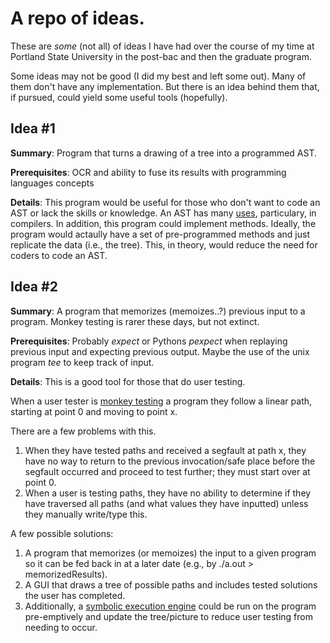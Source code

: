# A repo of ideas.

These are *some* (not all) of ideas I have had over the course of my time at
Portland State University in the post-bac and then the graduate program.

Some ideas may not be good (I did my best and left some out). Many of them don't have any implementation. 
But there is an idea behind them that, if pursued, could yield some useful tools (hopefully).

## Idea #1
**Summary**: Program that turns a drawing of a tree into a programmed AST.

**Prerequisites**: OCR and ability to fuse its results with programming languages concepts

**Details**: This program would be useful for those who don't want to code an AST or lack
the skills or knowledge. An AST has many [uses](https://en.wikipedia.org/wiki/Abstract_syntax_tree#Usage),
particulary, in compilers.
In addition, this program could implement methods. Ideally, the program would actaully 
have a set of pre-programmed methods and just replicate the data (i.e., the tree). 
This, in theory, would reduce the need for coders to code an AST.

## Idea #2
**Summary**: A program that memorizes (memoizes..?) previous input to a program. Monkey testing is
rarer these days, but not extinct.

**Prerequisites**: Probably *expect* or Pythons *pexpect* when replaying previous input and expecting previous output. 
Maybe the use of the unix program *tee* to keep track of input.

**Details**: This is a good tool for those that do user testing.

When a user tester is [monkey testing](https://www.softwaretestinghelp.com/what-is-monkey-testing-in-software-testing/)
a program they follow a linear path, starting at point 0 and moving to point x.

There are a few problems with this. 
1. When they have tested paths and received a segfault 
at path x, they have no way to return to the previous invocation/safe place before 
the segfault occurred and proceed 
to test further; they must start over at point 0. 
2. When a user is testing paths, 
they have no ability to determine if they have traversed all paths (and what values 
they have inputted) unless they manually write/type this.

A few possible solutions:
1. A program that memorizes (or memoizes) the input to a given program so it can be fed 
back in at a later date (e.g., by ./a.out > memorizedResults).
2. A GUI that draws a tree of possible paths and includes tested solutions the user has completed.
3. Additionally, a [symbolic execution engine](https://github.com/ksluckow/awesome-symbolic-execution#tools) could be run on the program pre-emptively and update 
the tree/picture to reduce user testing from needing to occur.
